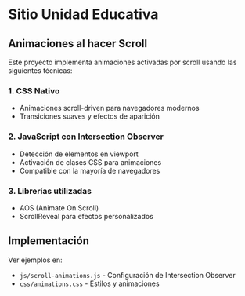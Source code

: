 # Sitio Unidad Educativa

## Animaciones al hacer Scroll

Este proyecto implementa animaciones activadas por scroll usando las siguientes técnicas:

### 1. CSS Nativo
- Animaciones scroll-driven para navegadores modernos
- Transiciones suaves y efectos de aparición

### 2. JavaScript con Intersection Observer
- Detección de elementos en viewport
- Activación de clases CSS para animaciones
- Compatible con la mayoría de navegadores

### 3. Librerías utilizadas
- AOS (Animate On Scroll)
- ScrollReveal para efectos personalizados

## Implementación

Ver ejemplos en:
- `js/scroll-animations.js` - Configuración de Intersection Observer
- `css/animations.css` - Estilos y animaciones
